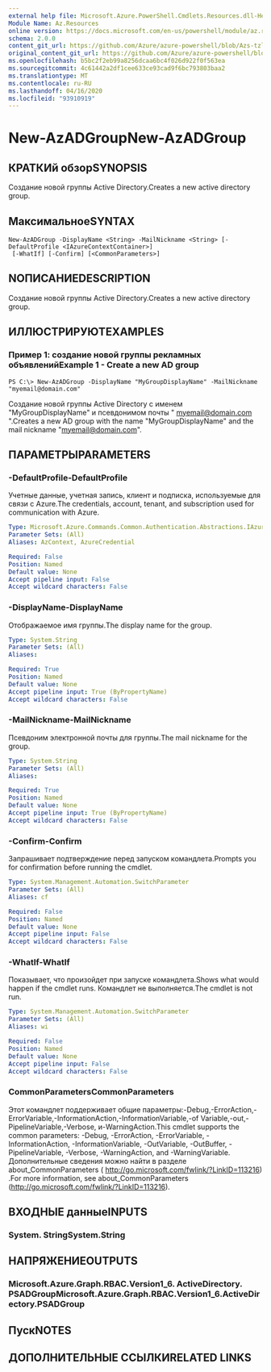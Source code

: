 ```yaml
---
external help file: Microsoft.Azure.PowerShell.Cmdlets.Resources.dll-Help.xml
Module Name: Az.Resources
online version: https://docs.microsoft.com/en-us/powershell/module/az.resources/new-Azadgroup
schema: 2.0.0
content_git_url: https://github.com/Azure/azure-powershell/blob/Azs-tzl/src/Resources/Resources/help/New-AzADGroup.md
original_content_git_url: https://github.com/Azure/azure-powershell/blob/Azs-tzl/src/Resources/Resources/help/New-AzADGroup.md
ms.openlocfilehash: b5bc2f2eb99a8256dcaa6bc4f026d922f0f563ea
ms.sourcegitcommit: 4c61442a2df1cee633ce93cad9f6bc793803baa2
ms.translationtype: MT
ms.contentlocale: ru-RU
ms.lasthandoff: 04/16/2020
ms.locfileid: "93910919"
---
```

# <span data-ttu-id="5dddb-101">New-AzADGroup</span><span class="sxs-lookup"><span data-stu-id="5dddb-101">New-AzADGroup</span></span>

## <span data-ttu-id="5dddb-102">КРАТКИй обзор</span><span class="sxs-lookup"><span data-stu-id="5dddb-102">SYNOPSIS</span></span>
<span data-ttu-id="5dddb-103">Создание новой группы Active Directory.</span><span class="sxs-lookup"><span data-stu-id="5dddb-103">Creates a new active directory group.</span></span>

## <span data-ttu-id="5dddb-104">Максимальное</span><span class="sxs-lookup"><span data-stu-id="5dddb-104">SYNTAX</span></span>

```
New-AzADGroup -DisplayName <String> -MailNickname <String> [-DefaultProfile <IAzureContextContainer>]
 [-WhatIf] [-Confirm] [<CommonParameters>]
```

## <span data-ttu-id="5dddb-105">NОПИСАНИЕ</span><span class="sxs-lookup"><span data-stu-id="5dddb-105">DESCRIPTION</span></span>
<span data-ttu-id="5dddb-106">Создание новой группы Active Directory.</span><span class="sxs-lookup"><span data-stu-id="5dddb-106">Creates a new active directory group.</span></span>

## <span data-ttu-id="5dddb-107">ИЛЛЮСТРИРУЮТ</span><span class="sxs-lookup"><span data-stu-id="5dddb-107">EXAMPLES</span></span>

### <span data-ttu-id="5dddb-108">Пример 1: создание новой группы рекламных объявлений</span><span class="sxs-lookup"><span data-stu-id="5dddb-108">Example 1 - Create a new AD group</span></span>

```
PS C:\> New-AzADGroup -DisplayName "MyGroupDisplayName" -MailNickname "myemail@domain.com"
```

<span data-ttu-id="5dddb-109">Создание новой группы Active Directory с именем "MyGroupDisplayName" и псевдонимом почты " myemail@domain.com ".</span><span class="sxs-lookup"><span data-stu-id="5dddb-109">Creates a new AD group with the name "MyGroupDisplayName" and the mail nickname "myemail@domain.com".</span></span>

## <span data-ttu-id="5dddb-110">ПАРАМЕТРЫ</span><span class="sxs-lookup"><span data-stu-id="5dddb-110">PARAMETERS</span></span>

### <span data-ttu-id="5dddb-111">-DefaultProfile</span><span class="sxs-lookup"><span data-stu-id="5dddb-111">-DefaultProfile</span></span>
<span data-ttu-id="5dddb-112">Учетные данные, учетная запись, клиент и подписка, используемые для связи с Azure.</span><span class="sxs-lookup"><span data-stu-id="5dddb-112">The credentials, account, tenant, and subscription used for communication with Azure.</span></span>

```yaml
Type: Microsoft.Azure.Commands.Common.Authentication.Abstractions.IAzureContextContainer
Parameter Sets: (All)
Aliases: AzContext, AzureCredential

Required: False
Position: Named
Default value: None
Accept pipeline input: False
Accept wildcard characters: False
```

### <span data-ttu-id="5dddb-113">-DisplayName</span><span class="sxs-lookup"><span data-stu-id="5dddb-113">-DisplayName</span></span>
<span data-ttu-id="5dddb-114">Отображаемое имя группы.</span><span class="sxs-lookup"><span data-stu-id="5dddb-114">The display name for the group.</span></span>

```yaml
Type: System.String
Parameter Sets: (All)
Aliases:

Required: True
Position: Named
Default value: None
Accept pipeline input: True (ByPropertyName)
Accept wildcard characters: False
```

### <span data-ttu-id="5dddb-115">-MailNickname</span><span class="sxs-lookup"><span data-stu-id="5dddb-115">-MailNickname</span></span>
<span data-ttu-id="5dddb-116">Псевдоним электронной почты для группы.</span><span class="sxs-lookup"><span data-stu-id="5dddb-116">The mail nickname for the group.</span></span>

```yaml
Type: System.String
Parameter Sets: (All)
Aliases:

Required: True
Position: Named
Default value: None
Accept pipeline input: True (ByPropertyName)
Accept wildcard characters: False
```

### <span data-ttu-id="5dddb-117">-Confirm</span><span class="sxs-lookup"><span data-stu-id="5dddb-117">-Confirm</span></span>
<span data-ttu-id="5dddb-118">Запрашивает подтверждение перед запуском командлета.</span><span class="sxs-lookup"><span data-stu-id="5dddb-118">Prompts you for confirmation before running the cmdlet.</span></span>

```yaml
Type: System.Management.Automation.SwitchParameter
Parameter Sets: (All)
Aliases: cf

Required: False
Position: Named
Default value: None
Accept pipeline input: False
Accept wildcard characters: False
```

### <span data-ttu-id="5dddb-119">-WhatIf</span><span class="sxs-lookup"><span data-stu-id="5dddb-119">-WhatIf</span></span>
<span data-ttu-id="5dddb-120">Показывает, что произойдет при запуске командлета.</span><span class="sxs-lookup"><span data-stu-id="5dddb-120">Shows what would happen if the cmdlet runs.</span></span>
<span data-ttu-id="5dddb-121">Командлет не выполняется.</span><span class="sxs-lookup"><span data-stu-id="5dddb-121">The cmdlet is not run.</span></span>

```yaml
Type: System.Management.Automation.SwitchParameter
Parameter Sets: (All)
Aliases: wi

Required: False
Position: Named
Default value: None
Accept pipeline input: False
Accept wildcard characters: False
```

### <span data-ttu-id="5dddb-122">CommonParameters</span><span class="sxs-lookup"><span data-stu-id="5dddb-122">CommonParameters</span></span>
<span data-ttu-id="5dddb-123">Этот командлет поддерживает общие параметры:-Debug,-ErrorAction,-ErrorVariable,-InformationAction,-InformationVariable,-of Variable,-out,-PipelineVariable,-Verbose, и-WarningAction.</span><span class="sxs-lookup"><span data-stu-id="5dddb-123">This cmdlet supports the common parameters: -Debug, -ErrorAction, -ErrorVariable, -InformationAction, -InformationVariable, -OutVariable, -OutBuffer, -PipelineVariable, -Verbose, -WarningAction, and -WarningVariable.</span></span> <span data-ttu-id="5dddb-124">Дополнительные сведения можно найти в разделе about_CommonParameters ( http://go.microsoft.com/fwlink/?LinkID=113216) .</span><span class="sxs-lookup"><span data-stu-id="5dddb-124">For more information, see about_CommonParameters (http://go.microsoft.com/fwlink/?LinkID=113216).</span></span>

## <span data-ttu-id="5dddb-125">ВХОДНЫЕ данные</span><span class="sxs-lookup"><span data-stu-id="5dddb-125">INPUTS</span></span>

### <span data-ttu-id="5dddb-126">System. String</span><span class="sxs-lookup"><span data-stu-id="5dddb-126">System.String</span></span>

## <span data-ttu-id="5dddb-127">НАПРЯЖЕНИЕ</span><span class="sxs-lookup"><span data-stu-id="5dddb-127">OUTPUTS</span></span>

### <span data-ttu-id="5dddb-128">Microsoft.Azure.Graph.RBAC.Version1_6. ActiveDirectory. PSADGroup</span><span class="sxs-lookup"><span data-stu-id="5dddb-128">Microsoft.Azure.Graph.RBAC.Version1_6.ActiveDirectory.PSADGroup</span></span>

## <span data-ttu-id="5dddb-129">Пуск</span><span class="sxs-lookup"><span data-stu-id="5dddb-129">NOTES</span></span>

## <span data-ttu-id="5dddb-130">ДОПОЛНИТЕЛЬНЫЕ ССЫЛКИ</span><span class="sxs-lookup"><span data-stu-id="5dddb-130">RELATED LINKS</span></span>
